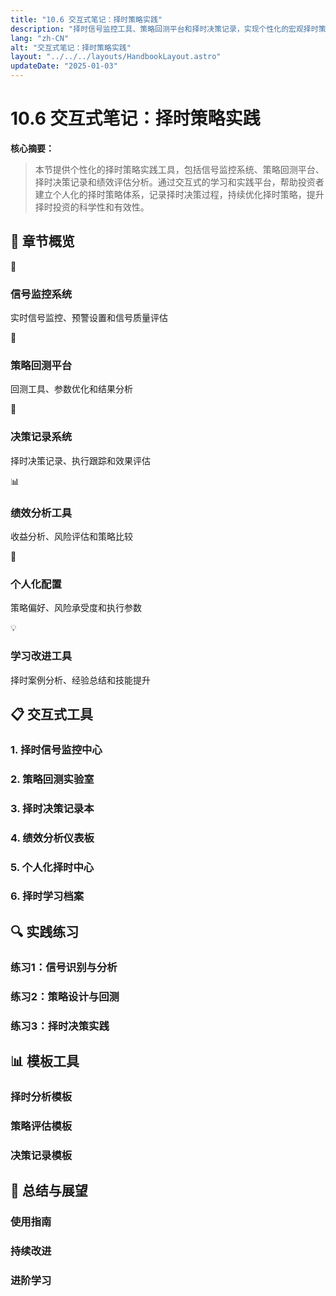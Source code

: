 ```yaml
---
title: "10.6 交互式笔记：择时策略实践"
description: "择时信号监控工具、策略回测平台和择时决策记录，实现个性化的宏观择时策略管理和应用"
lang: "zh-CN"
alt: "交互式笔记：择时策略实践"
layout: "../../../layouts/HandbookLayout.astro"
updateDate: "2025-01-03"
---
```


# 10.6 交互式笔记：择时策略实践

**核心摘要：**
> 
> 本节提供个性化的择时策略实践工具，包括信号监控系统、策略回测平台、择时决策记录和绩效评估分析。通过交互式的学习和实践平台，帮助投资者建立个人化的择时策略体系，记录择时决策过程，持续优化择时策略，提升择时投资的科学性和有效性。

## 📖 章节概览

<div class="chapter-overview">
  <div class="overview-grid">
    <div class="overview-item">
      <div class="card-icon">📡</div>
      <h3>信号监控系统</h3>
      <p>实时信号监控、预警设置和信号质量评估</p>
    </div>
    <div class="overview-item">
      <div class="card-icon">🧪</div>
      <h3>策略回测平台</h3>
      <p>回测工具、参数优化和结果分析</p>
    </div>
    <div class="overview-item">
      <div class="card-icon">📝</div>
      <h3>决策记录系统</h3>
      <p>择时决策记录、执行跟踪和效果评估</p>
    </div>
    <div class="overview-item">
      <div class="card-icon">📊</div>
      <h3>绩效分析工具</h3>
      <p>收益分析、风险评估和策略比较</p>
    </div>
    <div class="overview-item">
      <div class="card-icon">🎯</div>
      <h3>个人化配置</h3>
      <p>策略偏好、风险承受度和执行参数</p>
    </div>
    <div class="overview-item">
      <div class="card-icon">💡</div>
      <h3>学习改进工具</h3>
      <p>择时案例分析、经验总结和技能提升</p>
    </div>
  </div>
</div>

## 📋 交互式工具

### 1. 择时信号监控中心
<!-- 占位符：实时信号监控、预警设置和信号质量评估工具 -->

### 2. 策略回测实验室
<!-- 占位符：回测工具、参数优化和结果分析平台 -->

### 3. 择时决策记录本
<!-- 占位符：决策记录、执行跟踪和效果评估工具 -->

### 4. 绩效分析仪表板
<!-- 占位符：收益风险分析、策略比较和绩效归因工具 -->

### 5. 个人化择时中心
<!-- 占位符：策略偏好、风险设置和执行参数配置 -->

### 6. 择时学习档案
<!-- 占位符：择时案例收集、经验总结和学习进度跟踪 -->

## 🔍 实践练习

### 练习1：信号识别与分析
<!-- 占位符：识别和分析各类择时信号的练习 -->

### 练习2：策略设计与回测
<!-- 占位符：设计择时策略并进行回测验证 -->

### 练习3：择时决策实践
<!-- 占位符：实际择时决策的制定和执行练习 -->

## 📊 模板工具

### 择时分析模板
<!-- 占位符：标准化的择时分析记录模板 -->

### 策略评估模板
<!-- 占位符：择时策略评估和比较模板 -->

### 决策记录模板
<!-- 占位符：择时决策记录和跟踪模板 -->

## 🎯 总结与展望

### 使用指南
<!-- 占位符：交互式工具的使用方法和最佳实践 -->

### 持续改进
<!-- 占位符：个人择时体系的持续优化建议 -->

### 进阶学习
<!-- 占位符：择时策略技能的进阶学习路径和资源 --> 